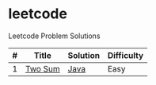 # leetcode

Leetcode Problem Solutions

| #   | Title                                            | Solution                                                | Difficulty |
| --- | ------------------------------------------------ | ------------------------------------------------------- | ---------- |
| 1   | [Two Sum](https://leetcode.com/problems/two-sum) | [Java](./src/main/java/com/leetcode/twosum/TwoSum.java) | Easy       |
